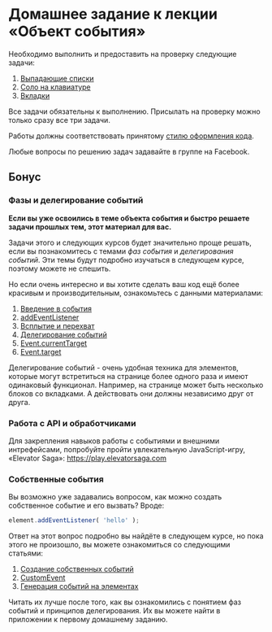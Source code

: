# Домашнее задание к лекции «Объект события»

Необходимо выполнить и предоставить на проверку следующие задачи:

1. [Выпадающие списки](./dropdown/)
2. [Соло на клавиатуре](./keysolo/)
3. [Вкладки](./tabs/)

Все задачи обязательны к выполнению. Присылать на проверку можно только сразу все три задачи.

Работы должны соответствовать принятому [стилю оформления кода](https://github.com/netology-code/codestyle).

Любые вопросы по решению задач задавайте в группе на Facebook.

## Бонус

### Фазы и делегирование событий

__Если вы уже освоились в теме объекта события и быстро решаете задачи прошлых тем,
этот материал для вас.__

Задачи этого и следующих курсов будет значительно проще решать, если 
вы познакомитесь с темами *фаз события* и *делегирования событий*. Эти темы
будут подробно изучаться в следующем курсе, поэтому можете не спешить.

Но если очень интересно и вы хотите сделать ваш код ещё более красивым и 
производительным, ознакомьтесь с данными материалами:

1. [Введение в события](https://developer.mozilla.org/ru/docs/Learn/JavaScript/Building_blocks/События) 
2. [addEventListener](https://developer.mozilla.org/ru/docs/Web/API/EventTarget/addEventListener)
3. [Всплытие и перехват](https://learn.javascript.ru/event-bubbling)
4. [Делегирование событий](https://learn.javascript.ru/event-delegation)
5. [Event.currentTarget](https://developer.mozilla.org/ru/docs/Web/API/Event/currentTarget)
6. [Event.target](https://developer.mozilla.org/ru/docs/Web/API/Event/target)

Делегирование событий - очень удобная техника для элементов, которые могут
встретиться на странице более одного раза и имеют одинаковый функционал.
Например, на странице может быть несколько блоков со вкладками. А действовать
они должны независимо друг от друга.

### Работа с API и обработчиками 

Для закрепления навыков работы с событиями и внешними интрефейсами, попробуйте
пройти увлекательную JavaScript-игру, «Elevator Saga»: https://play.elevatorsaga.com

### Собственные события

Вы возможно уже задавались вопросом, как можно создать собственное событие и его
вызвать? Вроде:

```javascript
element.addEventListener( 'hello' );
```

Ответ на этот вопрос подробно вы найдёте в следующем курсе, но пока этого не 
произошло, вы можете ознакомиться со следующими статьями:

1. [Создание собственных событий](https://developer.mozilla.org/ru/docs/Web/Guide/Events/Создание_и_вызов_событий)
2. [CustomEvent](https://developer.mozilla.org/ru/docs/Web/API/CustomEvent)
3. [Генерация событий на элементах](https://learn.javascript.ru/dispatch-events)

Читать их лучше после того, как вы ознакомились с понятием фаз событий и принципов
делегирования. Их вы можете найти в приложении к первому домашнему заданию.
